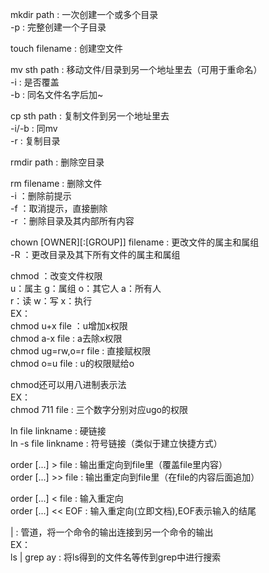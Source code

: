 mkdir path : 一次创建一个或多个目录  
-p : 完整创建一个子目录

touch filename : 创建空文件  

mv sth path : 移动文件/目录到另一个地址里去（可用于重命名）  
-i : 是否覆盖  
-b : 同名文件名字后加~  

cp sth path : 复制文件到另一个地址里去  
-i/-b : 同mv  
-r : 复制目录  

rmdir path : 删除空目录

rm filename : 删除文件  
-i ：删除前提示  
-f ：取消提示，直接删除  
-r ：删除目录及其内部所有内容  

chown [OWNER][:[GROUP]] filename : 更改文件的属主和属组  
-R ：更改目录及其下所有文件的属主和属组  

chmod ：改变文件权限  
u：属主  g：属组  o：其它人  a：所有人  
r：读  w：写  x：执行  
EX：  
chmod u+x file ：u增加x权限  
chmod a-x file : a去除x权限  
chmod ug=rw,o=r file : 直接赋权限  
chmod o=u file : u的权限赋给o  

chmod还可以用八进制表示法  
EX：  
chmod 711 file : 三个数字分别对应ugo的权限  

ln file linkname : 硬链接  
ln -s file linkname : 符号链接（类似于建立快捷方式）  

order [...] > file : 输出重定向到file里（覆盖file里内容）  
order [...] >> file : 输出重定向到file里（在file的内容后面追加）  

order [...] < file : 输入重定向  
order [...] << EOF : 输入重定向(立即文档),EOF表示输入的结尾  

| : 管道，将一个命令的输出连接到另一个命令的输出  
EX：  
ls | grep ay : 将ls得到的文件名等传到grep中进行搜索  
